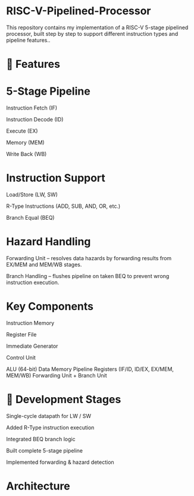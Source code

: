 # RISC-V-Pipelined-Processor
This repository contains my implementation of a RISC-V 5-stage pipelined processor, built step by step to support different instruction types and pipeline features..

# 📌 Features

# 5-Stage Pipeline

Instruction Fetch (IF)

Instruction Decode (ID)

Execute (EX)

Memory (MEM)

Write Back (WB)

# Instruction Support
Load/Store (LW, SW)

R-Type Instructions (ADD, SUB, AND, OR, etc.)

Branch Equal (BEQ)

# Hazard Handling
Forwarding Unit – resolves data hazards by forwarding results from EX/MEM and MEM/WB stages.

Branch Handling – flushes pipeline on taken BEQ to prevent wrong instruction execution.

# Key Components
Instruction Memory

Register File

Immediate Generator

Control Unit

ALU (64-bit)
Data Memory
Pipeline Registers (IF/ID, ID/EX, EX/MEM, MEM/WB)
Forwarding Unit + Branch Unit

# 📖 Development Stages

Single-cycle datapath for LW / SW

Added R-Type instruction execution

Integrated BEQ branch logic

Built complete 5-stage pipeline

Implemented forwarding & hazard detection

# Architecture 

 

